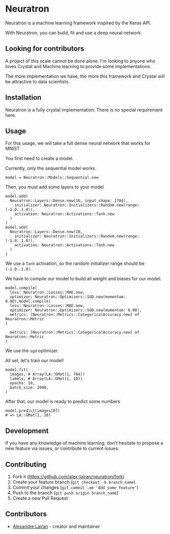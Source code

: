 # Neuratron

Neuratron is a machine learning framework inspired by the Keras API.

With Neuratron, you can build, fit and use a deep neural network.

## Looking for contributors

A project of this scale cannot be done alone.
I'm looking to anyone who loves Crystal and Machine learning to provide some implementations.

The more implementation we have, the more this framework and Crystal will be attractive to data scientists.

## Installation

Neuratron is a fully crystal implementation.
There is no special requirement here.

## Usage

For this usage, we will take a full dense neural network that works for MNIST

You first need to create a model.

Currently, only the sequential model works.

```crystal
model = Neuratron::Models::Sequential.new
```

Then, you must add some layers to your model

```crystal
model.add(
  Neuratron::Layers::Dense.new(16, input_shape: [784],
    initializer: Neuratron::Initializers::Random.new(range: (-1.0..1.0)),
    activation: Neuratron::Activations::Tanh.new
  )
)
model.add(
  Neuratron::Layers::Dense.new(10,
    initializer: Neuratron::Initializers::Random.new(range: (-1.0..1.0)),
    activation: Neuratron::Activations::Tanh.new
  )
)
```

We use a `Tanh` activation, so the random initializer range should be `(-1.0..1.0)`.

We have to compile our model to build all weight and biases for our model.

```crystal
model.compile(
  loss: Neuratron::Losses::MAE.new,
  optimizer: Neuratron::Optimizers::SGD.new(momentum: 0.80),model.compile(
  loss: Neuratron::Losses::MAE.new,
  optimizer: Neuratron::Optimizers::SGD.new(momentum: 0.80),
  metrics: [Neuratron::Metrics::CategoricalAccuracy.new] of Neuratron::Metric
)

  metrics: [Neuratron::Metrics::CategoricalAccuracy.new] of Neuratron::Metric
)
```

We use the `sgd` optimizer.

All set, let's train our model!

```crystal
model.fit(
  images, # Array(LA::GMat(1, 764))
  labels, # Array(LA::GMat(1, 10))
  epochs: 10,
  batch_size: 2048,
)
```

After that, our model is ready to predict some numbers

```crystal
model.predict(images[0])
# => LA::GMat(1, 10)
```

## Development

If you have any knowledge of machine learning, don't hesitate to propose a new feature via issues, or contribute to current issues.

## Contributing

1. Fork it (<https://github.com/alex-lairan/neuratron/fork>)
2. Create your feature branch (`git checkout -b branch_name`)
3. Commit your changes (`git commit -am 'Add some feature'`)
4. Push to the branch (`git push origin branch_name`)
5. Create a new Pull Request

## Contributors

- [Alexandre Lairan](https://github.com/alex-lairan) - creator and maintainer

